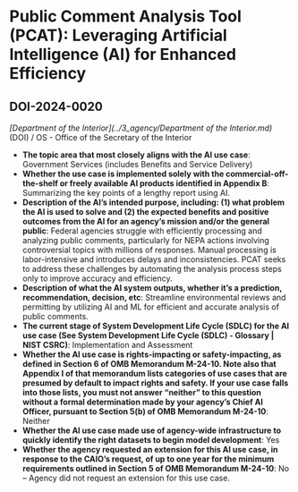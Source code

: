 # Public Comment Analysis Tool (PCAT): Leveraging Artificial Intelligence (AI) for Enhanced Efficiency
## DOI-2024-0020
_[Department of the Interior](../3_agency/Department of the Interior.md)_ (DOI) / OS - Office of the Secretary of the Interior


+ **The topic area that most closely aligns with the AI use case**: Government Services (includes Benefits and Service Delivery)
+ **Whether the use case is implemented solely with the commercial-off-the-shelf or freely available AI products identified in Appendix B**: Summarizing the key points of a lengthy report using AI.
+ **Description of the AI’s intended purpose, including: (1) what problem the AI is used to solve and (2) the expected benefits and positive outcomes from the AI for an agency’s mission and/or the general public**: Federal agencies struggle with efficiently processing and analyzing public comments, particularly for NEPA actions involving controversial topics with millions of responses. Manual processing is labor-intensive and introduces delays and inconsistencies. PCAT seeks to address these challenges by automating the analysis process steps only to improve accuracy and efficiency.
+ **Description of what the AI system outputs, whether it’s a prediction, recommendation, decision, etc**: Streamline environmental reviews and permitting by utilizing AI and ML for efficient and accurate analysis of public comments.
+ **The current stage of System Development Life Cycle (SDLC) for the AI use case (See System Development Life Cycle (SDLC) - Glossary | NIST CSRC)**: Implementation and Assessment
+ **Whether the AI use case is rights-impacting or safety-impacting, as defined in Section 6 of OMB Memorandum M-24-10. Note also that Appendix I of that memorandum lists categories of use cases that are presumed by default to impact rights and safety. If your use case falls into those lists, you must not answer “neither” to this question without a formal determination made by your agency’s Chief AI Officer, pursuant to Section 5(b) of OMB Memorandum M-24-10**: Neither
+ **Whether the AI use case made use of agency-wide infrastructure to quickly identify the right datasets to begin model development**: Yes
+ **Whether the agency requested an extension for this AI use case, in response to the CAIO’s request, of up to one year for the minimum requirements outlined in Section 5 of OMB Memorandum M-24-10**: No – Agency did not request an extension for this use case.
